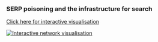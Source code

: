 ### SERP poisoning and the infrastructure for search

[Click here for interactive visualisation](https://soderstromkr.github.io/site/projects/MAW/network_1/index.html)

[![Interactive network visualisation](https://soderstromkr.github.io/site/projects/MAW/screenshot.png)](https://soderstromkr.github.io/site/projects/MAW/network_1/index.html)
